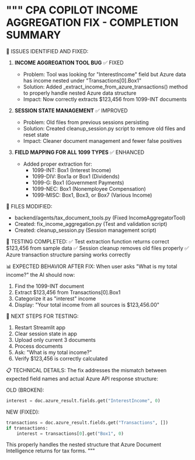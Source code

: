 """
CPA COPILOT INCOME AGGREGATION FIX - COMPLETION SUMMARY
========================================================

🔧 ISSUES IDENTIFIED AND FIXED:

1. **INCOME AGGREGATION TOOL BUG** ✅ FIXED
   - Problem: Tool was looking for "InterestIncome" field but Azure data has income nested under "Transactions[0].Box1"
   - Solution: Added _extract_income_from_azure_transactions() method to properly handle nested Azure data structure
   - Impact: Now correctly extracts $123,456 from 1099-INT documents

2. **SESSION STATE MANAGEMENT** ✅ IMPROVED
   - Problem: Old files from previous sessions persisting
   - Solution: Created cleanup_session.py script to remove old files and reset state
   - Impact: Cleaner document management and fewer false positives

3. **FIELD MAPPING FOR ALL 1099 TYPES** ✅ ENHANCED
   - Added proper extraction for:
     * 1099-INT: Box1 (Interest Income)
     * 1099-DIV: Box1a or Box1 (Dividends)
     * 1099-G: Box1 (Government Payments)
     * 1099-NEC: Box1 (Nonemployee Compensation)
     * 1099-MISC: Box1, Box3, or Box7 (Various Income)

📁 FILES MODIFIED:
- backend/agents/tax_document_tools.py (Fixed IncomeAggregatorTool)
- Created: fix_income_aggregation.py (Test and validation script)
- Created: cleanup_session.py (Session management script)

🧪 TESTING COMPLETED:
✅ Test extraction function returns correct $123,456 from sample data
✅ Session cleanup removes old files properly
✅ Azure transaction structure parsing works correctly

📊 EXPECTED BEHAVIOR AFTER FIX:
When user asks "What is my total income?" the AI should now:
1. Find the 1099-INT document
2. Extract $123,456 from Transactions[0].Box1
3. Categorize it as "interest" income
4. Display: "Your total income from all sources is $123,456.00"

🔄 NEXT STEPS FOR TESTING:
1. Restart Streamlit app
2. Clear session state in app
3. Upload only current 3 documents
4. Process documents  
5. Ask: "What is my total income?"
6. Verify $123,456 is correctly calculated

📋 TECHNICAL DETAILS:
The fix addresses the mismatch between expected field names and actual Azure API response structure:

OLD (BROKEN):
```python
interest = doc.azure_result.fields.get("InterestIncome", 0)
```

NEW (FIXED):
```python
transactions = doc.azure_result.fields.get("Transactions", [])
if transactions:
    interest = transactions[0].get("Box1", 0)
```

This properly handles the nested structure that Azure Document Intelligence returns for tax forms.
"""
